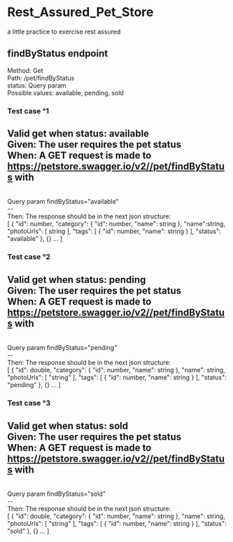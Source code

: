 # Rest_Assured_Pet_Store
a little practice to exercise rest assured

## findByStatus endpoint 
Method: Get <br/>
Path: /pet/findByStatus <br/>
status: Query param <br/>
Possible values: available, pending, sold


### Test case °1
Valid get when status: available
<br/>
Given: The user requires the pet status
<br/>
When: A GET request is made to https://petstore.swagger.io/v2//pet/findByStatus with
<br/>
--
<br/>
Query param findByStatus="available"
<br/>
--
<br/>
Then: The response should be in the next json structure:
<br/>
  [ {
  "id": number,
  "category": {
  "id": number,
  "name": string
  },
  "name":string,
  "photoUrls": [
  string
  ],
  "tags": [
  {
  "id": number,
  "name": string
  }
  ],
  "status": "available"
  }, {} ... ]

### Test case °2
Valid get when status: pending
  <br/>
  Given: The user requires the pet status
  <br/>
  When: A GET request is made to https://petstore.swagger.io/v2//pet/findByStatus with
  <br/>
  --
  <br/>
  Query param findByStatus="pending"
  <br/>
  --
  <br/>
  Then: The response should be in the next json structure:
  <br/>
  [ {
  "id": double,
  "category": {
  "id": number,
  "name": string
  },
  "name": string,
  "photoUrls": [
  "string"
  ],
  "tags": [
  {
  "id": number,
  "name": string
  }
  ],
  "status": "pending"
  }, {} ... ]

### Test case °3
Valid get when status: sold
  <br/>
  Given: The user requires the pet status
  <br/>
  When: A GET request is made to https://petstore.swagger.io/v2//pet/findByStatus with
  <br/>
  --
  <br/>
  Query param findByStatus="sold"
  <br/>
  --
  <br/>
  Then: The response should be in the next json structure:
  <br/>
  [ {
  "id": double,
  "category": {
  "id": number,
  "name": string
  },
  "name": string,
  "photoUrls": [
  "string"
  ],
  "tags": [
  {
  "id": number,
  "name": string
  }
  ],
  "status": "sold"
  }, {} ... ]
